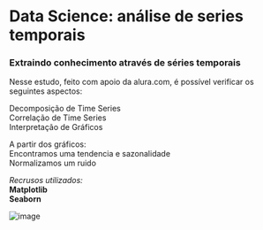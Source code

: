 # Data Science: análise de series temporais



### Extraindo conhecimento através de séries temporais
Nesse estudo, feito com apoio da alura.com,
é possível verificar os seguintes aspectos:


Decomposição de Time Series<br>
Correlação de Time Series<br>
Interpretação de Gráficos<br>

A partir dos gráficos:<br>
Encontramos uma tendencia e sazonalidade<br>
Normalizamos um ruido<br>


*Recrusos utilizados:*<br>
<b>Matplotlib<br>
Seaborn</b><br>

![image](https://user-images.githubusercontent.com/113864526/228943614-4e5d14c9-d4c0-4854-8319-7366caa58aca.png)

